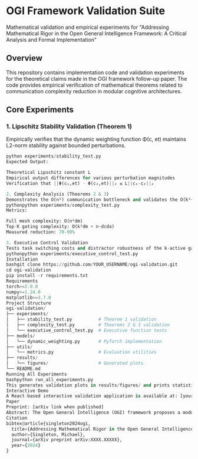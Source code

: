 # OGI Framework Validation Suite

Mathematical validation and empirical experiments for "Addressing Mathematical Rigor in the Open General Intelligence Framework: A Critical Analysis and Formal Implementation"

## Overview

This repository contains implementation code and validation experiments for the theoretical claims made in the OGI framework follow-up paper. The code provides empirical verification of mathematical theorems related to communication complexity reduction in modular cognitive architectures.

## Core Experiments

### 1. Lipschitz Stability Validation (Theorem 1)
Empirically verifies that the dynamic weighting function Φ(c, et) maintains L2-norm stability against bounded perturbations.
```python
python experiments/stability_test.py
Expected Output:

Theoretical Lipschitz constant L
Empirical output differences for various perturbation magnitudes
Verification that ||Φ(c₁,et) - Φ(c₂,et)||₂ ≤ L||c₁-c₂||₂

2. Complexity Analysis (Theorems 2 & 3)
Demonstrates the O(n²) communication bottleneck and validates the O(k²+n) reduction via Top-K gating.
pythonpython experiments/complexity_test.py
Metrics:

Full mesh complexity: O(n²dm)
Top-K gating complexity: O(k²dm + n·dcda)
Measured reduction: 70-90%

3. Executive Control Validation
Tests task switching costs and distractor robustness of the k-active gating mechanism.
pythonpython experiments/executive_control_test.py
Installation
bashgit clone https://github.com/YOUR_USERNAME/ogi-validation.git
cd ogi-validation
pip install -r requirements.txt
Requirements
torch>=2.0.0
numpy>=1.24.0
matplotlib>=3.7.0
Project Structure
ogi-validation/
├── experiments/
│   ├── stability_test.py          # Theorem 1 validation
│   ├── complexity_test.py         # Theorems 2 & 3 validation
│   └── executive_control_test.py  # Executive function tests
├── models/
│   └── dynamic_weighting.py       # PyTorch implementation
├── utils/
│   └── metrics.py                 # Evaluation utilities
├── results/
│   └── figures/                   # Generated plots
└── README.md
Running All Experiments
bashpython run_all_experiments.py
This generates validation plots in results/figures/ and prints statistical summaries to console.
Interactive Demo
A React-based interactive validation application is available at: [your-website.com/validation.html]
Paper
Preprint: [arXiv link when published]
Abstract: The Open General Intelligence (OGI) framework proposes a modular cognitive architecture for artificial general intelligence but lacks mathematical rigor in its core formulations. This paper provides formal mathematical foundations, stability theorems, and complexity analysis with empirical validation.
Citation
bibtex@article{singleton2024ogi,
  title={Addressing Mathematical Rigor in the Open General Intelligence Framework},
  author={Singleton, Michael},
  journal={arXiv preprint arXiv:XXXX.XXXXX},
  year={2024}
}
